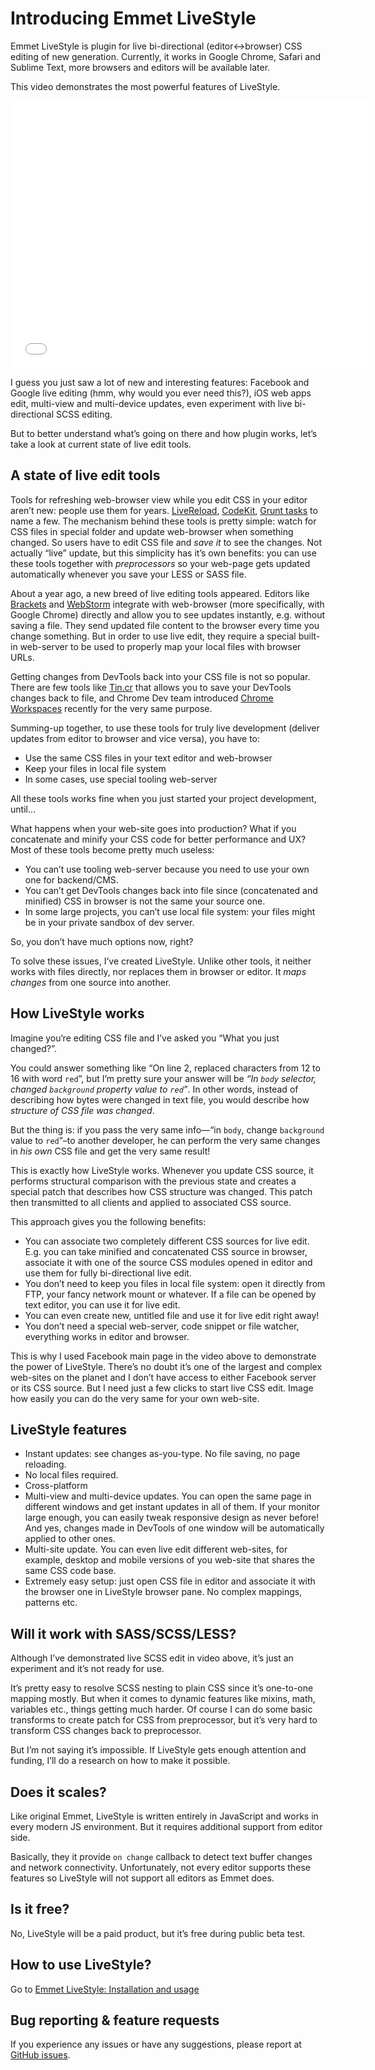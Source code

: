 # Introducing Emmet LiveStyle

Emmet LiveStyle is plugin for live bi-directional (editor↔browser) CSS editing of new generation. Currently, it works in Google Chrome, Safari and Sublime Text, more browsers and editors will be available later.

This video demonstrates the most powerful features of LiveStyle.

<iframe width="570" height="428" src="//www.youtube.com/embed/iQLhGbkupS4?rel=0" frameborder="0" allowfullscreen="allowfullscreen"></iframe>

I guess you just saw a lot of new and interesting features: Facebook and Google live editing (hmm, why would you ever need this?), iOS web apps edit, multi-view and multi-device updates, even experiment with live bi-directional SCSS editing. 

But to better understand what’s going on there and how plugin works, let’s take a look at current state of live edit tools.

## A state of live edit tools

Tools for refreshing web-browser view while you edit CSS in your editor aren’t new: people use them for years. [LiveReload](http://livereload.com), [CodeKit](http://incident57.com/codekit/), [Grunt tasks](https://github.com/gruntjs/grunt-contrib-livereload) to name a few. The mechanism behind these tools is pretty simple: watch for CSS files in special folder and update web-browser when something changed. So users have to edit CSS file and *save it* to see the changes. Not actually “live” update, but this simplicity has it’s own benefits: you can use these tools together with *preprocessors* so your web-page gets updated automatically whenever you save your LESS or SASS file.

About a year ago, a new breed of live editing tools appeared. Editors like [Brackets](http://brackets.io) and [WebStorm](http://www.jetbrains.com/webstorm/) integrate with web-browser (more specifically, with Google Chrome) directly and allow you to see updates instantly, e.g. without saving a file. They send updated file content to the browser every time you change something. But in order to use live edit, they require a special built-in web-server to be used to properly map your local files with browser URLs.

Getting changes from DevTools back into your CSS file is not so popular. There are few tools like [Tin.cr](http://tin.cr) that allows you to save your DevTools changes back to file, and Chrome Dev team introduced [Chrome Workspaces](https://www.youtube.com/watch?v=kVSo4buDAEE) recently for the very same purpose.

Summing-up together, to use these tools for truly live development (deliver updates from editor to browser and vice versa), you have to:

* Use the same CSS files in your text editor and web-browser
* Keep your files in local file system
* In some cases, use special tooling web-server

All these tools works fine when you just started your project development, until…

What happens when your web-site goes into production? What if you concatenate and minify your CSS code for better performance and UX? Most of these tools become pretty much useless:

* You can’t use tooling web-server because you need to use your own one for backend/CMS.
* You can’t get DevTools changes back into file since (concatenated and minified) CSS in browser is not the same your source one.
* In some large projects, you can’t use local file system: your files might be in your private sandbox of dev server.

So, you don’t have much options now, right?

To solve these issues, I’ve created LiveStyle. Unlike other tools, it neither works with files directly, nor replaces them in browser or editor. It *maps changes* from one source into another.

## How LiveStyle works

Imagine you‘re editing CSS file and I’ve asked you “What you just changed?”.

You could answer something like “On line 2, replaced characters from 12 to 16 with word `red`”, but I’m pretty sure your answer will be *“In `body` selector, changed `background` property value to `red`”*. In other words, instead of describing how bytes were changed in text file, you would describe how *structure of CSS file was changed*.

But the thing is: if you pass the very same info—“in `body`, change `background` value to `red`”–to another developer, he can perform the very same changes in *his own* CSS file and get the very same result!

This is exactly how LiveStyle works. Whenever you update CSS source, it performs structural comparison with the previous state and creates a special patch that describes how CSS structure was changed. This patch then transmitted to all clients and applied to associated CSS source.

This approach gives you the following benefits:

* You can associate two completely different CSS sources for live edit. E.g. you can take minified and concatenated CSS source in browser, associate it with one of the source CSS modules opened in editor and use them for fully bi-directional live edit. 
* You don’t need to keep you files in local file system: open it directly from FTP, your fancy network mount or whatever. If a file can be opened by text editor, you can use it for live edit.
* You can even create new, untitled file and use it for live edit right away!
* You don’t need a special web-server, code snippet or file watcher, everything works in editor and browser.

This is why I used Facebook main page in the video above to demonstrate the power of LiveStyle. There’s no doubt it’s one of the largest and complex web-sites on the planet and I don’t have access to either Facebook server or its CSS source. But I need just a few clicks to start live CSS edit. Image how easily you can do the very same for your own web-site.

## LiveStyle features

* Instant updates: see changes as-you-type. No file saving, no page reloading.
* No local files required.
* Cross-platform
* Multi-view and multi-device updates. You can open the same page in different windows and get instant updates in all of them. If your monitor large enough, you can easily tweak responsive design as never before! And yes, changes made in DevTools of one window will be automatically applied to other ones.
* Multi-site update. You can even live edit different web-sites, for example, desktop and mobile versions of you web-site that shares the same CSS code base.
* Extremely easy setup: just open CSS file in editor and associate it with the browser one in LiveStyle browser pane. No complex mappings, patterns etc.

## Will it work with SASS/SCSS/LESS?

Although I’ve demonstrated live SCSS edit in video above, it’s just an experiment and it’s not ready for use.

It’s pretty easy to resolve SCSS nesting to plain CSS since it’s one-to-one mapping mostly. But when it comes to dynamic features like mixins, math, variables etc., things getting much harder. Of course I can do some basic transforms to create patch for CSS from preprocessor, but it’s very hard to transform CSS changes back to preprocessor.

But I’m not saying it’s impossible. If LiveStyle gets enough attention and funding, I’ll do a research on how to make it possible.


## Does it scales?

Like original Emmet, LiveStyle is written entirely in JavaScript and works in every modern JS environment. But it requires additional support from editor side.

Basically, they it provide `on change` callback to detect text buffer changes and network connectivity. Unfortunately, not every editor supports these features so LiveStyle will not support all editors as Emmet does.


## Is it free?

No, LiveStyle will be a paid product, but it’s free during public beta test.

## How to use LiveStyle?

Go to [Emmet LiveStyle: Installation and usage](./install.html)

## Bug reporting & feature requests

If you experience any issues or have any suggestions, please report at [GitHub issues](https://github.com/emmetio/livestyle-sublime/issues).

